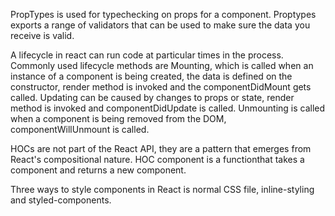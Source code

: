 PropTypes is used for typechecking on props for a component. Proptypes exports a range of validators that can be used to make sure the data you receive is valid.

A lifecycle in react can run code at particular times in the process. Commonly used lifecycle methods are Mounting, which is called when an instance of a component is being created, the data is defined on the constructor, render method is invoked and the componentDidMount gets called. Updating can be caused by changes to props or state, render method is invoked and componentDidUpdate is called. Unmounting is called when a component is being removed from the DOM, componentWillUnmount is called.

HOCs are not part of the React API, they are a pattern that emerges from React's compositional nature. HOC component is a functionthat takes a component and returns a new component.

Three ways to style components in React is normal CSS file, inline-styling and styled-components.
